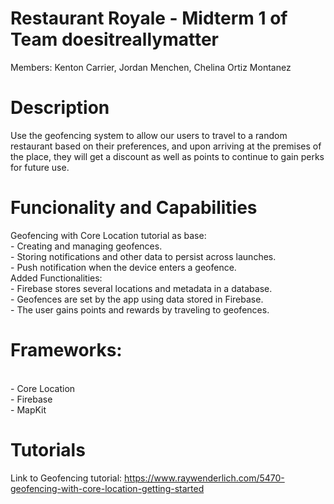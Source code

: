 # Restaurant Royale - Midterm 1 of Team doesitreallymatter
Members: Kenton Carrier, Jordan Menchen, Chelina Ortiz Montanez

# Description
 Use the geofencing system to allow our users to travel to a random restaurant based on their preferences, and upon arriving at the premises of the place, they will get a discount as well as points to continue to gain perks for future use.

# Funcionality and Capabilities
Geofencing with Core Location tutorial as base:
    <br> - Creating and managing geofences.
    <br> - Storing notifications and other data to persist across launches.
    <br> - Push notification when the device enters a geofence.
<br> Added Functionalities:
    <br> - Firebase stores several locations and metadata in a database.
    <br> - Geofences are set by the app using data stored in Firebase.
    <br> - The user gains points and rewards by traveling to geofences.

# Frameworks:
<br> - Core Location
<br> - Firebase
<br> - MapKit

# Tutorials      
Link to Geofencing tutorial: https://www.raywenderlich.com/5470-geofencing-with-core-location-getting-started

